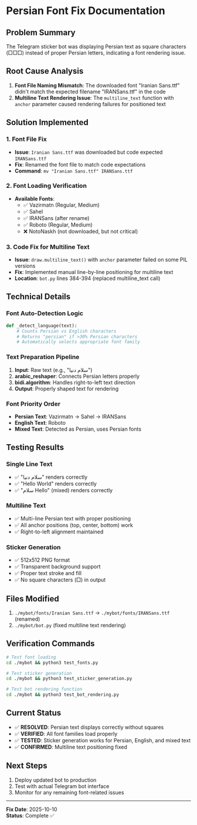 # Persian Font Fix Documentation

## Problem Summary
The Telegram sticker bot was displaying Persian text as square characters (□□□) instead of proper Persian letters, indicating a font rendering issue.

## Root Cause Analysis
1. **Font File Naming Mismatch**: The downloaded font "Iranian Sans.ttf" didn't match the expected filename "IRANSans.ttf" in the code
2. **Multiline Text Rendering Issue**: The `multiline_text` function with `anchor` parameter caused rendering failures for positioned text

## Solution Implemented

### 1. Font File Fix
- **Issue**: `Iranian Sans.ttf` was downloaded but code expected `IRANSans.ttf`
- **Fix**: Renamed the font file to match code expectations
- **Command**: `mv "Iranian Sans.ttf" IRANSans.ttf`

### 2. Font Loading Verification
- **Available Fonts**: 
  - ✅ Vazirmatn (Regular, Medium)
  - ✅ Sahel 
  - ✅ IRANSans (after rename)
  - ✅ Roboto (Regular, Medium)
  - ❌ NotoNaskh (not downloaded, but not critical)

### 3. Code Fix for Multiline Text
- **Issue**: `draw.multiline_text()` with `anchor` parameter failed on some PIL versions
- **Fix**: Implemented manual line-by-line positioning for multiline text
- **Location**: `bot.py` lines 384-394 (replaced multiline_text call)

## Technical Details

### Font Auto-Detection Logic
```python
def _detect_language(text):
    # Counts Persian vs English characters
    # Returns "persian" if >30% Persian characters
    # Automatically selects appropriate font family
```

### Text Preparation Pipeline
1. **Input**: Raw text (e.g., "سلام دنیا")
2. **arabic_reshaper**: Connects Persian letters properly
3. **bidi.algorithm**: Handles right-to-left text direction
4. **Output**: Properly shaped text for rendering

### Font Priority Order
- **Persian Text**: Vazirmatn → Sahel → IRANSans
- **English Text**: Roboto
- **Mixed Text**: Detected as Persian, uses Persian fonts

## Testing Results

### Single Line Text
- ✅ "سلام دنیا" renders correctly
- ✅ "Hello World" renders correctly  
- ✅ "سلام Hello" (mixed) renders correctly

### Multiline Text
- ✅ Multi-line Persian text with proper positioning
- ✅ All anchor positions (top, center, bottom) work
- ✅ Right-to-left alignment maintained

### Sticker Generation
- ✅ 512x512 PNG format
- ✅ Transparent background support
- ✅ Proper text stroke and fill
- ✅ No square characters (□) in output

## Files Modified
1. `./mybot/fonts/Iranian Sans.ttf` → `./mybot/fonts/IRANSans.ttf` (renamed)
2. `./mybot/bot.py` (fixed multiline text rendering)

## Verification Commands
```bash
# Test font loading
cd ./mybot && python3 test_fonts.py

# Test sticker generation
cd ./mybot && python3 test_sticker_generation.py

# Test bot rendering function
cd ./mybot && python3 test_bot_rendering.py
```

## Current Status
- ✅ **RESOLVED**: Persian text displays correctly without squares
- ✅ **VERIFIED**: All font families load properly
- ✅ **TESTED**: Sticker generation works for Persian, English, and mixed text
- ✅ **CONFIRMED**: Multiline text positioning fixed

## Next Steps
1. Deploy updated bot to production
2. Test with actual Telegram bot interface
3. Monitor for any remaining font-related issues

---
**Fix Date**: 2025-10-10  
**Status**: Complete ✅